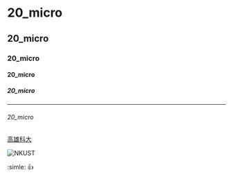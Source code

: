 # 20_micro
## 20_micro
### 20_micro
#### 20_micro
##### 20_micro
-------------------------
###### 20_micro

[高雄科大](https://www.nkust.edu.tw/)

![NKUST](school.png"高雄科大")



:simle:
:+1:
